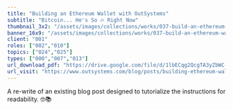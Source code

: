 ```yaml
---
title: "Building an Ethereum Wallet with OutSystems"
subtitle: "Bitcoin... He's So 🔥 Right Now"
thumbnail_3x2: "/assets/images/collections/works/037-build-an-ethereum-wallet-with-outsystems/3x2.png"
banner_16x9: "/assets/images/collections/works/037-build-an-ethereum-wallet-with-outsystems/16x9.png"
client: "001"
roles: ["002","010"]
topics: ["024","025"]
types: ["000","007","013"]
url_download_pdf: "https://drive.google.com/file/d/1lbECqg2QcgTA3yZbWC-Zwz--X7Dbm2TR/view"
url_visit: "https://www.outsystems.com/blog/posts/building-ethereum-wallet-with-outsystems/"
---
```

A re-write of an existing blog post designed to tutorialize the instructions for readability. 🤓📚
